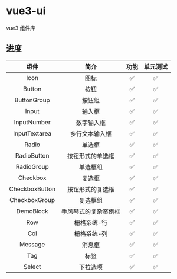 # vue3-ui

vue3 组件库

## 进度

|      组件      |         简介         |        功能        |      单元测试      |
| :------------: | :------------------: | :----------------: | :----------------: |
|      Icon      |         图标         | :white_check_mark: | :white_check_mark: |
|     Button     |         按钮         | :white_check_mark: | :white_check_mark: |
|  ButtonGroup   |        按钮组        | :white_check_mark: | :white_check_mark: |
|     Input      |        输入框        | :white_check_mark: | :white_check_mark: |
|  InputNumber   |      数字输入框      | :white_check_mark: | :white_check_mark: |
| InputTextarea  |    多行文本输入框    | :white_check_mark: | :white_check_mark: |
|     Radio      |        单选框        | :white_check_mark: | :white_check_mark: |
|  RadioButton   |   按钮形式的单选框   | :white_check_mark: | :white_check_mark: |
|   RadioGroup   |       单选框组       | :white_check_mark: | :white_check_mark: |
|    Checkbox    |        复选框        | :white_check_mark: | :white_check_mark: |
| CheckboxButton |   按钮形式的复选框   | :white_check_mark: | :white_check_mark: |
| CheckboxGroup  |       复选框组       | :white_check_mark: | :white_check_mark: |
|   DemoBlock    | 手风琴式的复杂案例框 | :white_check_mark: | :white_check_mark: |
|      Row       |     栅格系统-行      | :white_check_mark: | :white_check_mark: |
|      Col       |     栅格系统-列      | :white_check_mark: | :white_check_mark: |
|    Message     |        消息框        | :white_check_mark: | :white_check_mark: |
|      Tag       |         标签         | :white_check_mark: | :white_check_mark: |
|     Select     |       下拉选项       | :white_check_mark: | :white_check_mark: |